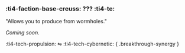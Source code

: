 ### :ti4-faction-base-creuss: **???** :ti4-te:

"Allows you to produce from wormholes."

_Coming soon._

:ti4-tech-propulsion: ⇋ :ti4-tech-cybernetic:
{ .breakthrough-synergy }
